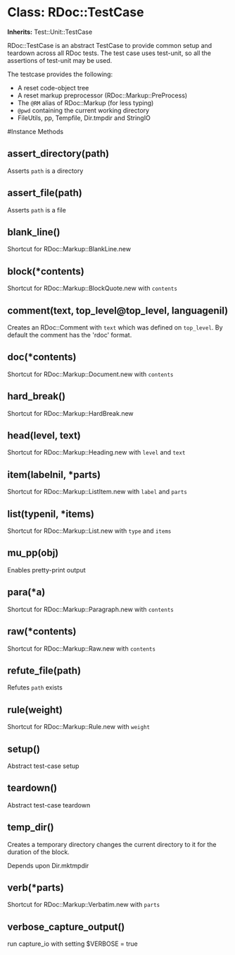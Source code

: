 # Class: RDoc::TestCase
**Inherits:** Test::Unit::TestCase
    

RDoc::TestCase is an abstract TestCase to provide common setup and teardown
across all RDoc tests.  The test case uses test-unit, so all the assertions of
test-unit may be used.

The testcase provides the following:

*   A reset code-object tree
*   A reset markup preprocessor (RDoc::Markup::PreProcess)
*   The `@RM` alias of RDoc::Markup (for less typing)
*   `@pwd` containing the current working directory
*   FileUtils, pp, Tempfile, Dir.tmpdir and StringIO



#Instance Methods
## assert_directory(path) [](#method-i-assert_directory)
Asserts `path` is a directory

## assert_file(path) [](#method-i-assert_file)
Asserts `path` is a file

## blank_line() [](#method-i-blank_line)
Shortcut for RDoc::Markup::BlankLine.new

## block(*contents) [](#method-i-block)
Shortcut for RDoc::Markup::BlockQuote.new with `contents`

## comment(text, top_level@top_level, languagenil) [](#method-i-comment)
Creates an RDoc::Comment with `text` which was defined on `top_level`. By
default the comment has the 'rdoc' format.

## doc(*contents) [](#method-i-doc)
Shortcut for RDoc::Markup::Document.new with `contents`

## hard_break() [](#method-i-hard_break)
Shortcut for RDoc::Markup::HardBreak.new

## head(level, text) [](#method-i-head)
Shortcut for RDoc::Markup::Heading.new with `level` and `text`

## item(labelnil, *parts) [](#method-i-item)
Shortcut for RDoc::Markup::ListItem.new with `label` and `parts`

## list(typenil, *items) [](#method-i-list)
Shortcut for RDoc::Markup::List.new with `type` and `items`

## mu_pp(obj) [](#method-i-mu_pp)
Enables pretty-print output

## para(*a) [](#method-i-para)
Shortcut for RDoc::Markup::Paragraph.new with `contents`

## raw(*contents) [](#method-i-raw)
Shortcut for RDoc::Markup::Raw.new with `contents`

## refute_file(path) [](#method-i-refute_file)
Refutes `path` exists

## rule(weight) [](#method-i-rule)
Shortcut for RDoc::Markup::Rule.new with `weight`

## setup() [](#method-i-setup)
Abstract test-case setup

## teardown() [](#method-i-teardown)
Abstract test-case teardown

## temp_dir() [](#method-i-temp_dir)
Creates a temporary directory changes the current directory to it for the
duration of the block.

Depends upon Dir.mktmpdir

## verb(*parts) [](#method-i-verb)
Shortcut for RDoc::Markup::Verbatim.new with `parts`

## verbose_capture_output() [](#method-i-verbose_capture_output)
run capture_io with setting $VERBOSE = true

